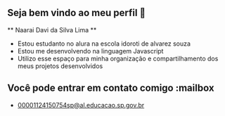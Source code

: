## Seja bem vindo ao meu perfil 👋

** Naarai Davi da Silva Lima **

- Estou estudanto no alura na escola idoroti de alvarez souza
- Estou me desenvolvendo na linguagem Javascript
- Utilizo esse espaço para minha organização e compartilhamento dos meus projetos desenvolvidos

 ## Você pode entrar em contato comigo :mailbox
- 00001124150754sp@al.educacao.sp.gov.br


